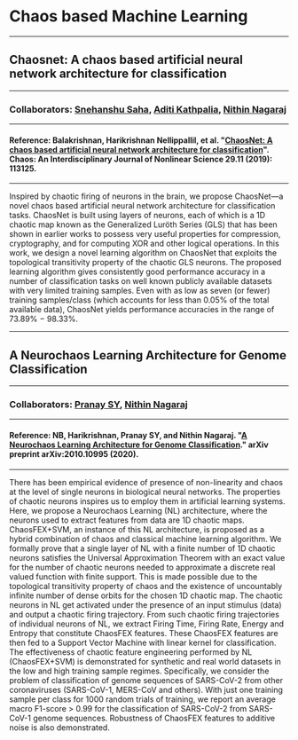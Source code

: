 # Chaos based Machine Learning

-------------------------------------------------------------------------------------
## Chaosnet: A chaos based artificial neural network architecture for classification
-------------------------------------------------------------------------------------
### Collaborators: [Snehanshu Saha](https://www.bits-pilani.ac.in/goa/snehanshus/profile), [Aditi Kathpalia](https://aditikathpalia.wordpress.com/), [Nithin Nagaraj](https://sites.google.com/site/nithinnagaraj2/)
-------------------------------------------------------------------------------------
#### Reference: Balakrishnan, Harikrishnan Nellippallil, et al. "[ChaosNet: A chaos based artificial neural network architecture for classification](https://aip.scitation.org/doi/abs/10.1063/1.5120831)". Chaos: An Interdisciplinary Journal of Nonlinear Science 29.11 (2019): 113125.
-------------------------------------------------------------------------------------

Inspired by chaotic firing of neurons in the brain, we propose ChaosNet—a novel chaos based artificial neural network architecture for
classification tasks. ChaosNet is built using layers of neurons, each of which is a 1D chaotic map known as the Generalized Luröth Series
(GLS) that has been shown in earlier works to possess very useful properties for compression, cryptography, and for computing XOR and
other logical operations. In this work, we design a novel learning algorithm on ChaosNet that exploits the topological transitivity property
of the chaotic GLS neurons. The proposed learning algorithm gives consistently good performance accuracy in a number of classification
tasks on well known publicly available datasets with very limited training samples. Even with as low as seven (or fewer) training samples/class
(which accounts for less than 0.05% of the total available data), ChaosNet yields performance accuracies in the range of 73.89% − 98.33%. 

-------------------------------------------------------------------------------------
## A Neurochaos Learning Architecture for Genome Classification
-------------------------------------------------------------------------------------
### Collaborators: [Pranay SY](https://www.researchgate.net/profile/Pranay_Yadav8), [Nithin Nagaraj](https://sites.google.com/site/nithinnagaraj2/)
-------------------------------------------------------------------------------------
#### Reference: NB, Harikrishnan, Pranay SY, and Nithin Nagaraj. "[A Neurochaos Learning Architecture for Genome Classification](https://arxiv.org/abs/2010.10995)." arXiv preprint arXiv:2010.10995 (2020).
-------------------------------------------------------------------------------------

There has been empirical evidence of presence of non-linearity and chaos at the level of single neurons in biological neural networks. 
The properties of chaotic neurons inspires us to employ them in artificial learning systems. Here, we propose a Neurochaos Learning (NL) 
architecture, where the neurons used to extract features from data are 1D chaotic maps. ChaosFEX+SVM, an instance of this NL architecture,
is proposed as a hybrid combination of chaos and classical machine learning algorithm. We formally prove that a single layer of NL with a 
finite number of 1D chaotic neurons satisfies the Universal Approximation Theorem with an exact value for the number of chaotic neurons needed
to approximate a discrete real valued function with finite support. This is made possible due to the topological transitivity property of chaos
and the existence of uncountably infinite number of dense orbits for the chosen 1D chaotic map. The chaotic neurons in NL get activated under
the presence of an input stimulus (data) and output a chaotic firing trajectory. From such chaotic firing trajectories of individual neurons
of NL, we extract Firing Time, Firing Rate, Energy and Entropy that constitute ChaosFEX features. These ChaosFEX features are then fed to 
a Support Vector Machine with linear kernel for classification. The effectiveness of chaotic feature engineering performed by NL (ChaosFEX+SVM) 
is demonstrated for synthetic and real world datasets in the low and high training sample regimes. Specifically, we consider the problem of 
classification of genome sequences of SARS-CoV-2 from other coronaviruses (SARS-CoV-1, MERS-CoV and others). With just one training 
sample per class for 1000 random trials of training, we report an average macro F1-score > 0.99 for the classification of SARS-CoV-2 
from SARS-CoV-1 genome sequences. Robustness of ChaosFEX features to additive noise is also demonstrated.
